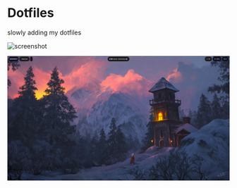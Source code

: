 # Dotfiles
slowly adding my dotfiles 

![screenshot](2024-10-15-003402_hyprshot.png)


![screenshot](2024-10-15-003126_hyprshot.png)

